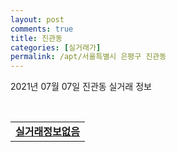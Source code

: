 ```yaml
---
layout: post
comments: true
title: 진관동
categories: [실거래가]
permalink: /apt/서울특별시 은평구 진관동
---
```


2021년 07월 07일 진관동 실거래 정보

<script type="text/javascript">
  google.charts.load('current', {'packages':['corechart']});
  google.charts.setOnLoadCallback(drawChart);

  function drawChart() {
    var data = google.visualization.arrayToDataTable([['거래일', '매매', '전월세', '전매'], ['20-07', 127, 195, 0], ['20-08', 35, 200, 0], ['20-09', 24, 275, 0], ['20-10', 44, 121, 0], ['20-11', 48, 95, 0], ['20-12', 54, 135, 0], ['21-01', 48, 147, 0], ['21-02', 27, 232, 0], ['21-03', 20, 160, 0], ['21-04', 25, 107, 0], ['21-05', 28, 84, 0], ['21-06', 24, 108, 0], ['21-07', 1, 7, 0]]);

    var options = {
      title: '최근 유형별 거래량 추이',
      legend: { position: 'bottom' }
    };

    var chart = new google.visualization.LineChart(document.getElementById('columnchart_material'));
    chart.draw(data, (options));
  }
</script>

<div id="columnchart_material" style="width: 95%; margin-left: -35px; display: block"></div>
<br>
<table>
  <tr>
    <td colspan="4" style="font-weight: bold;"><a href="https://search.naver.com/search.naver?query=진관동 실거래정보없음">실거래정보없음</a></td>
  </tr>
    
</table>
    